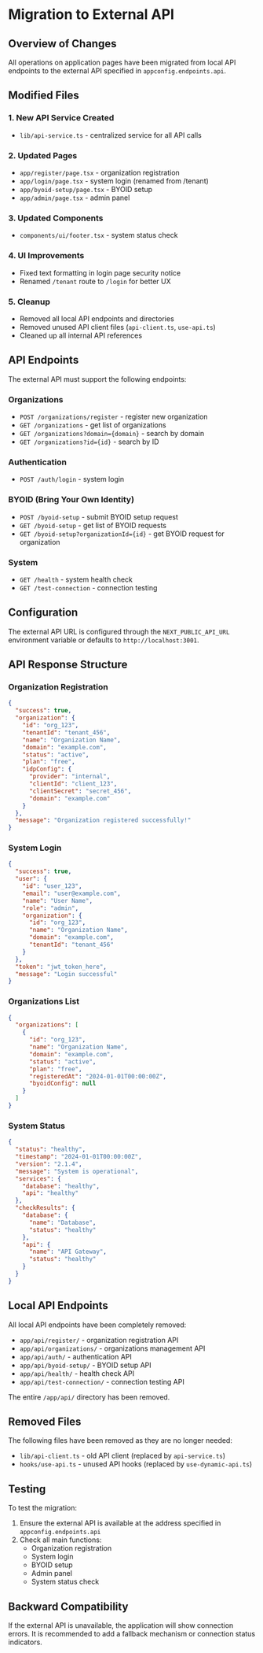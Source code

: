 # Migration to External API

## Overview of Changes

All operations on application pages have been migrated from local API endpoints to the external API specified in `appconfig.endpoints.api`.

## Modified Files

### 1. New API Service Created
- `lib/api-service.ts` - centralized service for all API calls

### 2. Updated Pages
- `app/register/page.tsx` - organization registration
- `app/login/page.tsx` - system login (renamed from /tenant)
- `app/byoid-setup/page.tsx` - BYOID setup
- `app/admin/page.tsx` - admin panel

### 3. Updated Components
- `components/ui/footer.tsx` - system status check

### 4. UI Improvements
- Fixed text formatting in login page security notice
- Renamed `/tenant` route to `/login` for better UX

### 5. Cleanup
- Removed all local API endpoints and directories
- Removed unused API client files (`api-client.ts`, `use-api.ts`)
- Cleaned up all internal API references

## API Endpoints

The external API must support the following endpoints:

### Organizations
- `POST /organizations/register` - register new organization
- `GET /organizations` - get list of organizations
- `GET /organizations?domain={domain}` - search by domain
- `GET /organizations?id={id}` - search by ID

### Authentication
- `POST /auth/login` - system login

### BYOID (Bring Your Own Identity)
- `POST /byoid-setup` - submit BYOID setup request
- `GET /byoid-setup` - get list of BYOID requests
- `GET /byoid-setup?organizationId={id}` - get BYOID request for organization

### System
- `GET /health` - system health check
- `GET /test-connection` - connection testing

## Configuration

The external API URL is configured through the `NEXT_PUBLIC_API_URL` environment variable or defaults to `http://localhost:3001`.

## API Response Structure

### Organization Registration
```json
{
  "success": true,
  "organization": {
    "id": "org_123",
    "tenantId": "tenant_456",
    "name": "Organization Name",
    "domain": "example.com",
    "status": "active",
    "plan": "free",
    "idpConfig": {
      "provider": "internal",
      "clientId": "client_123",
      "clientSecret": "secret_456",
      "domain": "example.com"
    }
  },
  "message": "Organization registered successfully!"
}
```

### System Login
```json
{
  "success": true,
  "user": {
    "id": "user_123",
    "email": "user@example.com",
    "name": "User Name",
    "role": "admin",
    "organization": {
      "id": "org_123",
      "name": "Organization Name",
      "domain": "example.com",
      "tenantId": "tenant_456"
    }
  },
  "token": "jwt_token_here",
  "message": "Login successful"
}
```

### Organizations List
```json
{
  "organizations": [
    {
      "id": "org_123",
      "name": "Organization Name",
      "domain": "example.com",
      "status": "active",
      "plan": "free",
      "registeredAt": "2024-01-01T00:00:00Z",
      "byoidConfig": null
    }
  ]
}
```

### System Status
```json
{
  "status": "healthy",
  "timestamp": "2024-01-01T00:00:00Z",
  "version": "2.1.4",
  "message": "System is operational",
  "services": {
    "database": "healthy",
    "api": "healthy"
  },
  "checkResults": {
    "database": {
      "name": "Database",
      "status": "healthy"
    },
    "api": {
      "name": "API Gateway",
      "status": "healthy"
    }
  }
}
```

## Local API Endpoints

All local API endpoints have been completely removed:
- `app/api/register/` - organization registration API
- `app/api/organizations/` - organizations management API  
- `app/api/auth/` - authentication API
- `app/api/byoid-setup/` - BYOID setup API
- `app/api/health/` - health check API
- `app/api/test-connection/` - connection testing API

The entire `/app/api/` directory has been removed.

## Removed Files

The following files have been removed as they are no longer needed:
- `lib/api-client.ts` - old API client (replaced by `api-service.ts`)
- `hooks/use-api.ts` - unused API hooks (replaced by `use-dynamic-api.ts`)

## Testing

To test the migration:

1. Ensure the external API is available at the address specified in `appconfig.endpoints.api`
2. Check all main functions:
   - Organization registration
   - System login
   - BYOID setup
   - Admin panel
   - System status check

## Backward Compatibility

If the external API is unavailable, the application will show connection errors. It is recommended to add a fallback mechanism or connection status indicators. 